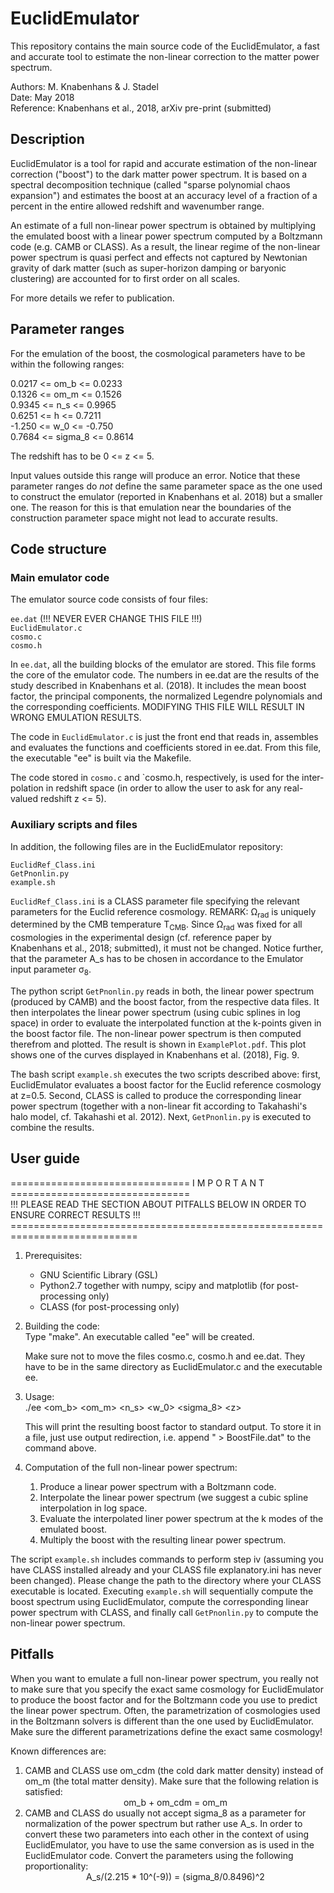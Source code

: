 # EuclidEmulator
This repository contains the main source code of the EuclidEmulator, a fast and accurate tool to estimate the non-linear correction to the matter power spectrum.

Authors:   M. Knabenhans & J. Stadel<br/>
Date:      May 2018<br/>
Reference: Knabenhans et al., 2018, arXiv pre-print (submitted)<br/>

## Description
EuclidEmulator is a tool for rapid and accurate estimation of the
non-linear correction ("boost") to the dark matter power spectrum.
It is based on a spectral decomposition technique (called "sparse
polynomial chaos expansion") and estimates the boost at an accuracy
level of a fraction of a percent in the entire allowed redshift and
wavenumber range.

An estimate of a full non-linear power spectrum is obtained by
multiplying the emulated boost with a linear power spectrum computed
by a Boltzmann code (e.g. CAMB or CLASS). As a result, the linear
regime of the non-linear power spectrum is quasi perfect and effects
not captured by Newtonian gravity of dark matter (such as super-horizon
damping or baryonic clustering) are accounted for to first order on
all scales.

For more details we refer to publication.

## Parameter ranges
For the emulation of the boost, the cosmological parameters have to be
within the following ranges:

0.0217 <= om_b    <= 0.0233<br/>
0.1326 <= om_m    <= 0.1526<br/>
0.9345 <= n_s     <= 0.9965<br/>
0.6251 <= h       <= 0.7211<br/>
-1.250 <= w_0     <= -0.750<br/>
0.7684 <= sigma_8 <= 0.8614<br/>

The redshift has to be 0 <= z <= 5.

Input values outside this range will produce an error. Notice that these parameter ranges do *not* define the same parameter space as the one used to construct the emulator (reported in Knabenhans et al. 2018) but a smaller one. The reason for this is that emulation near the boundaries of the construction parameter space might not lead to accurate results.

## Code structure
### Main emulator code
The emulator source code consists of four files:

`ee.dat` (!!! NEVER EVER CHANGE THIS FILE !!!)<br/>
`EuclidEmulator.c`<br/>
`cosmo.c`<br/>
`cosmo.h`<br/>

In `ee.dat`, all the building blocks of the emulator are stored. This file
forms the core of the emulator code. The numbers in ee.dat are the results
of the study described in Knabenhans et al. (2018). It includes the mean
boost factor, the principal components, the normalized Legendre polynomials
and the corresponding coefficients. MODIFYING THIS FILE WILL RESULT IN WRONG
EMULATION RESULTS.

The code in `EuclidEmulator.c` is just the front end that reads in, assembles and evaluates
the functions and coefficients stored in ee.dat. From this file, the executable
"ee" is built via the Makefile.

The code stored in `cosmo.c` and `cosmo.h, respectively, is used for the inter-
polation in redshift space (in order to allow the user to ask for any real-
valued redshift z <= 5).

### Auxiliary scripts and files
In addition, the following files are in the EuclidEmulator repository:

`EuclidRef_Class.ini`<br/>
`GetPnonlin.py`<br/>
`example.sh`<br/>

`EuclidRef_Class.ini` is a CLASS parameter file specifying the relevant parameters for the Euclid reference cosmology. REMARK: &#937;<sub>rad</sub> is uniquely determined by the CMB temperature T<sub>CMB</sub>. Since &#937;<sub>rad</sub> was fixed for all cosmologies in the experimental design (cf. reference paper by Knabenhans et al., 2018; submitted), it must not be changed. Notice further, that the parameter A_s has to be chosen in accordance to the Emulator input parameter &#963;<sub>8</sub>. 

The python script `GetPnonlin.py` reads in both, the linear power spectrum (produced by CAMB) and the boost factor, from the respective data files. It then interpolates the linear power spectrum (using cubic splines in log space) in order to evaluate the interpolated function at the k-points given in the boost factor file. The non-linear power spectrum is then computed therefrom and plotted. The result is shown in `ExamplePlot.pdf`. This plot shows one of the curves displayed in Knabenhans et al. (2018), Fig. 9.

The bash script `example.sh` executes the two scripts described above: first, EuclidEmulator evaluates a boost factor for the Euclid reference cosmology at z=0.5. Second, CLASS is called to produce the corresponding linear power spectrum (together with a non-linear fit according to Takahashi's halo model, cf. Takahashi et al. 2012). Next, `GetPnonlin.py` is executed to combine the results.

## User guide

=============================== I M P O R T A N T ===============================<br/>
!!! PLEASE READ THE SECTION ABOUT PITFALLS BELOW IN ORDER TO ENSURE CORRECT RESULTS !!!
============================================================================<br/>

1. Prerequisites:<br/>
   * GNU Scientific Library (GSL)
   * Python2.7 together with numpy, scipy and matplotlib (for post-processing only)
   * CLASS (for post-processing only)
   
2. Building the code:<br/>
   Type "make". An executable called "ee" will be created.

   Make sure not to move the files cosmo.c, cosmo.h and ee.dat.
   They have to be in the same directory as EuclidEmulator.c and
   the executable ee.

3. Usage:<br/>
   ./ee <om_b> <om_m> <n_s> <h> <w_0> <sigma_8> \<z\>

   This will print the resulting boost factor to standard output. To store
   it in a file, just use output redirection, i.e. append " > BoostFile.dat"
   to the command above.

4. Computation of the full non-linear power spectrum:<br/>
   1. Produce a linear power spectrum with a Boltzmann code.
   2. Interpolate the linear power spectrum (we suggest a cubic spline interpolation in log space.
   3. Evaluate the interpolated liner power spectrum at the k modes of the emulated boost.
   4. Multiply the boost with the resulting linear power spectrum.

The script `example.sh` includes commands to perform step iv (assuming you have CLASS installed already and your CLASS file explanatory.ini has never been changed). Please change the path to the directory where your CLASS executable is located. Executing `example.sh` will sequentially compute the boost spectrum using EuclidEmulator, compute the corresponding linear power spectrum with CLASS, and finally call `GetPnonlin.py` to compute the non-linear power spectrum.

## Pitfalls

When you want to emulate a full non-linear power spectrum, you really not to make sure that you specify the exact same cosmology for EuclidEmulator to produce the boost factor and for the Boltzmann code you use to predict the linear power spectrum. Often, the parametrization of cosmologies used in the Boltzmann solvers is different than the one used by EuclidEmulator. Make sure the different parametrizations define the exact same cosmology!

Known differences are:
<ol>
<li> CAMB and CLASS use om_cdm (the cold dark matter density) instead of om_m (the total matter density). Make sure that the following relation is satisfied: 
<div align="center">om_b + om_cdm = om_m </div>
<li>CAMB and CLASS do usually not accept sigma_8 as a parameter for normalization of the power spectrum but rather use A_s. In order to convert these two parameters into each other in the context of using EuclidEmulator, you have to use the same conversion as is used in the EuclidEmulator code. Convert the parameters using the following proportionality:<br/>
<div align="center"> A_s/(2.215 * 10^(-9)) = (sigma_8/0.8496)^2
<ol/>

